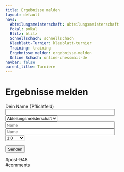```yaml
---
title: Ergebnisse melden 
layout: default
navs:
  Abteilungsmeisterschaft: abteilungsmeisterschaft
  Pokal: pokal
  Blitz: blitz
  Schnellschach: schnellschach
  Kleeblatt-Turnier: kleeblatt-turnier
  Training: training
  Ergebnisse melden: ergebnisse-melden
  Online Schach: online-chessmail-de
navbar: false
parent_title: Turniere
---
```

<div class="post-948 page type-page status-publish hentry" id="post-948">
<h1 class="entry-title">Ergebnisse melden</h1>
<div class="entry-content">
<div class="wpcf7 no-js" dir="ltr" id="wpcf7-f4189-p948-o1" lang="de-DE">
<div class="screen-reader-response"><p aria-atomic="true" aria-live="polite" role="status"></p> <ul></ul></div>
<form action="/wordpress/turniere/ergebnisse-melden/#wpcf7-f4189-p948-o1" aria-label="Kontaktformular" class="wpcf7-form init" data-status="init" method="post" novalidate="novalidate">
<div style="display: none;">
<input name="_wpcf7" type="hidden" value="4189"/>
<input name="_wpcf7_version" type="hidden" value="5.8.2"/>
<input name="_wpcf7_locale" type="hidden" value="de_DE"/>
<input name="_wpcf7_unit_tag" type="hidden" value="wpcf7-f4189-p948-o1"/>
<input name="_wpcf7_container_post" type="hidden" value="948"/>
<input name="_wpcf7_posted_data_hash" type="hidden" value=""/>
</div>
<p><label> Dein Name (Pflichtfeld)<br/>
<span class="wpcf7-form-control-wrap" data-name="your-name"><input aria-invalid="false" aria-required="true" class="wpcf7-form-control wpcf7-text wpcf7-validates-as-required" name="your-name" size="40" type="text" value=""/></span> </label><br/>
<span class="wpcf7-form-control-wrap" data-name="Turnier"><select aria-invalid="false" aria-required="true" class="wpcf7-form-control wpcf7-select wpcf7-validates-as-required" name="Turnier"><option value="Abteilungsmeisterschaft">Abteilungsmeisterschaft</option><option value="Pokal">Pokal</option></select></span><br/>
<span class="wpcf7-form-control-wrap" data-name="Spieler1"><input aria-invalid="false" aria-required="true" class="wpcf7-form-control wpcf7-text wpcf7-validates-as-required" name="Spieler1" placeholder="Name" size="40" type="text" value=""/></span><br/>
<span class="wpcf7-form-control-wrap" data-name="Spieler2"><input aria-invalid="false" aria-required="true" class="wpcf7-form-control wpcf7-text wpcf7-validates-as-required" name="Spieler2" placeholder="Name" size="40" type="text" value=""/></span><br/>
<span class="wpcf7-form-control-wrap" data-name="Ergebnis"><select aria-invalid="false" aria-required="true" class="wpcf7-form-control wpcf7-select wpcf7-validates-as-required" name="Ergebnis"><option value="1:0">1:0</option><option value="0:1">0:1</option><option value="Remis">Remis</option><option value="+ -">+ -</option><option value="- +">- +</option></select></span>
</p>
<p><input class="wpcf7-form-control wpcf7-submit has-spinner" type="submit" value="Senden"/>
</p><div aria-hidden="true" class="wpcf7-response-output"></div>
</form>
</div>
</div><!-- .entry-content -->
</div> #post-948 
<div id="comments">
</div> #comments 
